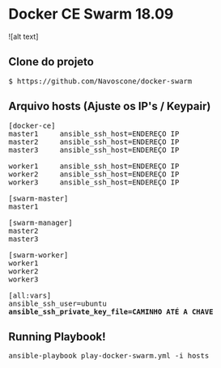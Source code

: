 # Docker CE Swarm 18.09
![alt text]

## Clone do projeto

<pre>
$ https://github.com/Navoscone/docker-swarm
</pre>

## Arquivo hosts (Ajuste os IP's / Keypair)
<pre>
[docker-ce]
master1     ansible_ssh_host=ENDEREÇO IP
master2     ansible_ssh_host=ENDEREÇO IP
master3     ansible_ssh_host=ENDEREÇO IP

worker1     ansible_ssh_host=ENDEREÇO IP
worker2     ansible_ssh_host=ENDEREÇO IP
worker3     ansible_ssh_host=ENDEREÇO IP

[swarm-master]
master1

[swarm-manager]
master2
master3

[swarm-worker]
worker1
worker2
worker3

[all:vars]
ansible_ssh_user=ubuntu
<b>ansible_ssh_private_key_file=CAMINHO ATÉ A CHAVE</b>
</pre>
## Running Playbook!
<pre>
ansible-playbook play-docker-swarm.yml -i hosts
</pre>
